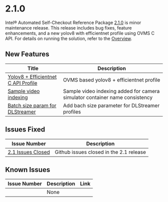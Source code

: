 # 2.1.0

Intel® Automated Self-Checkout Reference Package [2.1.0](https://github.com/intel-retail/automated-self-checkout/releases/tag/2.1.0) is minor maintenance release. This release includes bug fixes, feature enhancements, and a new yolov8 with efficientnet profile using OVMS C API. For details on running the solution, refer to the [Overview](../index.md). 

## New Features

| Title                                                                                                           | Description                                                                 |
|-----------------------------------------------------------------------------------------------------------------|-----------------------------------------------------------------------------|
| [Yolov8 + Efficientnet C API Profile](https://github.com/intel-retail/automated-self-checkout/issues/499) | OVMS based yolov8 + efficientnet profile |
| [Sample video indexing](https://github.com/intel-retail/automated-self-checkout/issues/451) | Sample video indexing added for camera simulator container name consistency |
| [Batch size param for DLStreamer](https://github.com/intel-retail/automated-self-checkout/issues/29) | Add bach size parameter for DLStreamer profiles |

## Issues Fixed

| Issue Number | Description     |
| -----------  | --------------- |
| [2.1 Issues Closed](https://github.com/intel-retail/automated-self-checkout/issues?q=is%3Aissue+is%3Aclosed++label%3A2.1+) | Github issues closed in the 2.1 release |

## Known Issues

| Issue Number | Description     | Link        |
| -----------  | --------------- | ----------- |
|              | None            |             |
